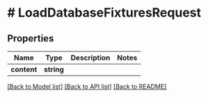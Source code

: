 # # LoadDatabaseFixturesRequest

## Properties

Name | Type | Description | Notes
------------ | ------------- | ------------- | -------------
**content** | **string** |  | 

[[Back to Model list]](../../README.md#documentation-for-models) [[Back to API list]](../../README.md#documentation-for-api-endpoints) [[Back to README]](../../README.md)


